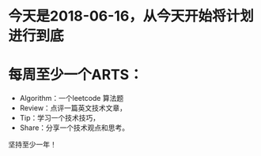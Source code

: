 # 今天是2018-06-16，从今天开始将计划进行到底
# 每周至少一个ARTS：

  - Algorithm：一个leetcode 算法题
  - Review：点评一篇英文技术文章，
  - Tip：学习一个技术技巧，
  - Share：分享一个技术观点和思考。

坚持至少一年！